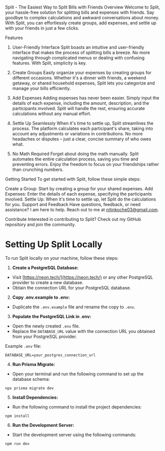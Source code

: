 Split - The Easiest Way to Split Bills with Friends
Overview
Welcome to Split, your hassle-free solution for splitting bills and expenses with friends. Say goodbye to complex calculations and awkward conversations about money. With Split, you can effortlessly create groups, add expenses, and settle up with your friends in just a few clicks.

Features

1. User-Friendly Interface
  Split boasts an intuitive and user-friendly interface that makes the process of splitting bills a breeze. No more navigating through complicated menus or dealing with confusing features. With Split, simplicity is key.
  
2. Create Groups
  Easily organize your expenses by creating groups for different occasions. Whether it's a dinner with friends, a weekend getaway, or shared household expenses, Split lets you categorize and manage your bills efficiently.
  
3. Add Expenses
  Adding expenses has never been easier. Simply input the details of each expense, including the amount, description, and the participants involved. Split will handle the rest, ensuring accurate calculations without any manual effort.
  
4. Settle Up Seamlessly
  When it's time to settle up, Split streamlines the process. The platform calculates each participant's share, taking into account any adjustments or variations in contributions. No more headaches or disputes – just a clear, concise summary of who owes what.
  
5. No Math Required
  Forget about doing the math manually. Split automates the entire calculation process, saving you time and preventing errors. Enjoy the freedom to focus on your friendships rather than crunching numbers.
  

Getting Started
To get started with Split, follow these simple steps:

Create a Group: Start by creating a group for your shared expenses.
Add Expenses: Enter the details of each expense, specifying the participants involved.
Settle Up: When it's time to settle up, let Split do the calculations for you.
Support and Feedback
Have questions, feedback, or need assistance? I am here to help. Reach out to me at nitinkoche03@gmail.com.

Contribute
Interested in contributing to Split? Check out my GitHub repository and join the community.

# Setting Up Split Locally

To run Split locally on your machine, follow these steps:

1. **Create a PostgreSQL Database:**
  
  - Visit [https://neon.tech/](https://neon.tech/) or any other PostgreSQL provider to create a new database.
  - Obtain the connection URL for your PostgreSQL database.
2. **Copy .env.example to .env:**
  
  - Duplicate the `.env.example` file and rename the copy to `.env`.
3. **Populate the PostgreSQL Link in .env:**
  
  - Open the newly created `.env` file.
  - Replace the `DATABASE_URL` value with the connection URL you obtained from your PostgreSQL provider.
  
  Example `.env` file:
  
  ```
  DATABASE_URL=your_postgres_connection_url
  ```
  
4. **Run Prisma Migrate:**
  
  - Open your terminal and run the following command to set up the database schema:
  
  ```
  npx prisma migrate dev
  ```
  

5. **Install Dependencies:**
  
  - Run the following command to install the project dependencies:
    
  
  ```
  npm install
  ```
  
6. **Run the Development Server:**
  
  - Start the development server using the following commands:
    
  
  ```
  npm run dev
  ```
